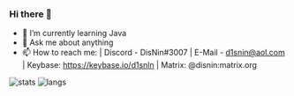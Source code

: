 ### Hi there 👋

- 🌱 I’m currently learning Java
- 💬 Ask me about anything
- 📫 How to reach me: 
| Discord - DisNin#3007
| E-Mail - d1snin@aol.com 
| Keybase: https://keybase.io/d1snln
| Matrix: @disnin:matrix.org


![stats](https://github-readme-stats.vercel.app/api?username=d1snin&show_icons=true&theme=dark)
![langs](https://github-readme-stats.vercel.app/api/top-langs/?username=d1snin&theme=dark)
